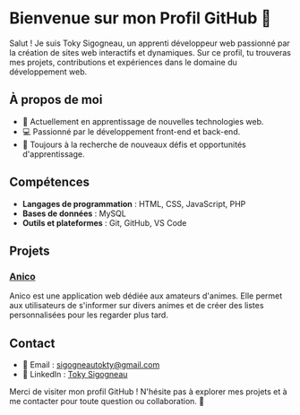 # Bienvenue sur mon Profil GitHub 👋

Salut ! Je suis Toky Sigogneau, un apprenti développeur web passionné par la création de sites web interactifs et dynamiques. Sur ce profil, tu trouveras mes projets, contributions et expériences dans le domaine du développement web.

## À propos de moi

- 🌱 Actuellement en apprentissage de nouvelles technologies web.
- 💻 Passionné par le développement front-end et back-end.
- 🚀 Toujours à la recherche de nouveaux défis et opportunités d'apprentissage.

## Compétences

- **Langages de programmation** : HTML, CSS, JavaScript, PHP
- **Bases de données** : MySQL
- **Outils et plateformes** : Git, GitHub, VS Code

## Projets

### [Anico](https://github.com/ReverieLanaya/Anico-Robin)
Anico est une application web dédiée aux amateurs d'animes. Elle permet aux utilisateurs de s'informer sur divers animes et de créer des listes personnalisées pour les regarder plus tard.


## Contact

- 📧 Email : [sigogneautokty@gmail.com](mailto:sigogneautokty@gmail.com)
- 💼 LinkedIn : [Toky Sigogneau](https://www.linkedin.com/in/toky-sigogneau/)

Merci de visiter mon profil GitHub ! N'hésite pas à explorer mes projets et à me contacter pour toute question ou collaboration. 🚀
